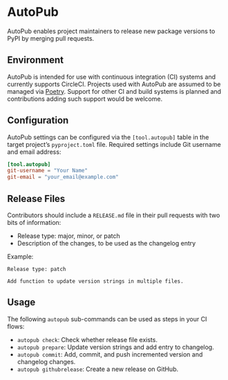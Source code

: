 # AutoPub

AutoPub enables project maintainers to release new package versions to PyPI by merging pull requests.

## Environment

AutoPub is intended for use with continuous integration (CI) systems and currently supports CircleCI. Projects used with AutoPub are assumed to be managed via [Poetry][]. Support for other CI and build systems is planned and contributions adding such support would be welcome.

## Configuration

AutoPub settings can be configured via the `[tool.autopub]` table in the target project’s `pyproject.toml` file. Required settings include Git username and email address:

```toml
[tool.autopub]
git-username = "Your Name"
git-email = "your_email@example.com"
```

## Release Files

Contributors should include a `RELEASE.md` file in their pull requests with two bits of information:

* Release type: major, minor, or patch
* Description of the changes, to be used as the changelog entry

Example:

    Release type: patch

    Add function to update version strings in multiple files.

## Usage

The following `autopub` sub-commands can be used as steps in your CI flows:

* `autopub check`: Check whether release file exists.
* `autopub prepare`: Update version strings and add entry to changelog.
* `autopub commit`: Add, commit, and push incremented version and changelog changes.
* `autopub githubrelease`: Create a new release on GitHub.


[Poetry]: https://poetry.eustace.io
